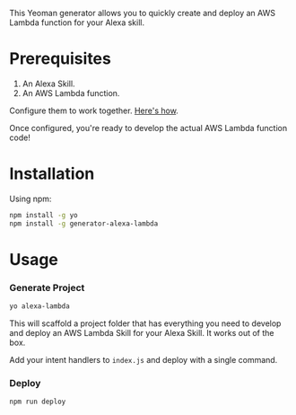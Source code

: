 This Yeoman generator allows you to quickly create and deploy an AWS Lambda function for your Alexa skill.

# Prerequisites

1. An Alexa Skill.
2. An AWS Lambda function.

Configure them to work together. [Here's how](https://developer.amazon.com/docs/custom-skills/host-a-custom-skill-as-an-aws-lambda-function.html).

Once configured, you're ready to develop the actual AWS Lambda function code!

# Installation

Using npm:

```bash
npm install -g yo
npm install -g generator-alexa-lambda
```

# Usage

### Generate Project

```bash
yo alexa-lambda
```

This will scaffold a project folder that has everything you need to develop and deploy an AWS Lambda Skill for your Alexa Skill. It works out of the box.

Add your intent handlers to `index.js` and deploy with a single command.

### Deploy

```bash
npm run deploy
```
